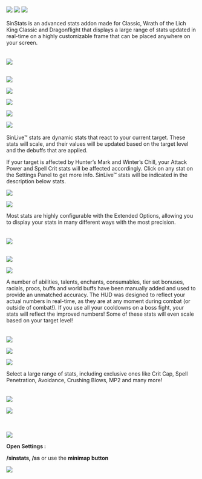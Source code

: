 <br />

![](https://img.shields.io/badge/Supports-Dragonflight-orange?style=flat&logo=battledotnet&logoColor=orange) 
![](https://img.shields.io/badge/Supports-Wrath-blue?style=flat&logo=battledotnet&logoColor=blue)  ![](https://img.shields.io/badge/Supports-Classic-blueviolet?style=flat&logo=battledotnet&logoColor=blueviolet) 
<br />
<br />
SinStats is an advanced stats addon made for Classic, Wrath of the Lich King Classic and Dragonflight that displays a large range of stats updated in real-time on a highly customizable frame that can be placed anywhere on your screen.  
<br />
<br />
![](https://i.imgur.com/lAVoHGa.png)
<br />
<br />

![](https://i.imgur.com/nTGv7Bj.png)

 

![](https://i.imgur.com/qEbTpzd.png)

![](https://i.imgur.com/XYZG70J.png)


![](https://i.imgur.com/lAVoHGa.png)
<br />

![](https://i.imgur.com/7ppsr5j.png)
<br /><br />
SinLive™ stats are dynamic stats that react to your current target. These stats will scale, and their values will be updated based on the target level and the debuffs that are applied.

If your target is affected by Hunter’s Mark and Winter’s Chill, your Attack Power and Spell Crit stats will be affected accordingly. Click on any stat on the Settings Panel to get more info. SinLive™ stats will be indicated in the description below stats.

![](https://i.imgur.com/lAVoHGa.png)
<br />

![](https://i.imgur.com/dOzQ0Jz.png)

Most stats are highly configurable with the Extended Options, allowing you to display your stats in many different ways with the most precision.
<br /><br /><br />
![](https://i.imgur.com/KTIQoZM.png)
<br /><br />

![](https://i.imgur.com/lAVoHGa.png)

![](https://i.imgur.com/h1Avher.png)

A number of abilities, talents, enchants, consumables, tier set bonuses, racials, procs, buffs and world buffs have been manually added and used to provide an unmatched accuracy. The HUD was designed to reflect your actual numbers in real-time, as they are at any moment during combat (or outside of combat!). If you use all your cooldowns on a boss fight, your stats will reflect the improved numbers! Some of these stats will even scale based on your target level!
<br /><br /><br />
![](https://i.imgur.com/Xizkcww.png)

![](https://i.imgur.com/lAVoHGa.png)
<br />


![](https://i.imgur.com/amgPWuK.png)

Select a large range of stats, including exclusive ones like Crit Cap, Spell Penetration, Avoidance, Crushing Blows, MP2 and many more!
<br /><br /><br />
![](https://i.imgur.com/6QSBkow.jpg)

![](https://i.imgur.com/lAVoHGa.png)
<br /><br /><br />

![](https://i.imgur.com/0O2JdDj.png)

**Open Settings :**

**/sinstats, /ss** or use the **minimap button**

![](https://i.imgur.com/8axfbIZ.png)

<br />
